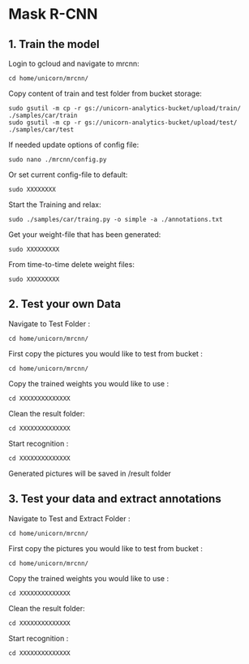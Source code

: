 # Mask R-CNN

## 1. Train the model

Login to gcloud and navigate to mrcnn:
```
cd home/unicorn/mrcnn/
```
Copy content of train and test folder from bucket storage:
```
sudo gsutil -m cp -r gs://unicorn-analytics-bucket/upload/train/ ./samples/car/train
sudo gsutil -m cp -r gs://unicorn-analytics-bucket/upload/test/ ./samples/car/test
```

If needed update options of config file:
```
sudo nano ./mrcnn/config.py
```

Or set current config-file to default: 
```
sudo XXXXXXXX
```
Start the Training and relax: 
```
sudo ./samples/car/traing.py -o simple -a ./annotations.txt
```
Get your weight-file that has been generated: 
```
sudo XXXXXXXXX
```
From time-to-time delete weight files: 
```
sudo XXXXXXXXX
```

## 2. Test your own Data

Navigate to Test Folder :
```
cd home/unicorn/mrcnn/
```
First copy the pictures you would like to test from bucket :
```
cd home/unicorn/mrcnn/
```
Copy the trained weights you would like to use :
```
cd XXXXXXXXXXXXXX
```
Clean the result folder:
```
cd XXXXXXXXXXXXXX
```
Start recognition :
```
cd XXXXXXXXXXXXXX
```
Generated pictures will be saved in /result folder

## 3. Test your data and extract annotations

Navigate to Test and Extract Folder :
```
cd home/unicorn/mrcnn/
```
First copy the pictures you would like to test from bucket :
```
cd home/unicorn/mrcnn/
```
Copy the trained weights you would like to use :
```
cd XXXXXXXXXXXXXX
```
Clean the result folder:
```
cd XXXXXXXXXXXXXX
```
Start recognition :
```
cd XXXXXXXXXXXXXX
```
